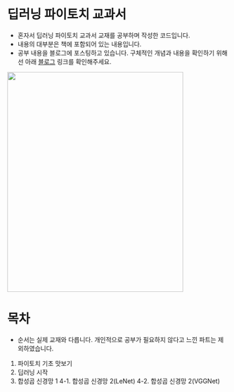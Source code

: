 # 딥러닝 파이토치 교과서
- 혼자서 딥러닝 파이토치 교과서 교재를 공부하며 작성한 코드입니다.
- 내용의 대부분은 책에 포함되어 있는 내용입니다.
- 공부 내용을 블로그에 포스팅하고 있습니다. 구체적인 개념과 내용을 확인하기 위해선 아래 [블로그](https://sonstory.tistory.com) 링크를 확인해주세요.
  
<img src ="https://user-images.githubusercontent.com/79157951/214055347-755539fa-1619-45bb-8348-5237bb4abb43.jpeg" width="400" height="500">

# 목차
- 순서는 실제 교재와 다릅니다. 개인적으로 공부가 필요하지 않다고 느낀 파트는 제외하였습니다.
1. 파이토치 기초 맛보기
2. 딥러닝 시작
3. 합성곱 신경망 1
4-1. 합성곱 신경망 2(LeNet)
4-2. 합성곱 신경망 2(VGGNet)
